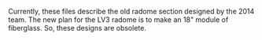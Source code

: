 Currently, these files describe the old radome section designed by the 2014 team. 
The new plan for the LV3 radome is to make an 18" module of fiberglass. 
So, these designs are obsolete. 

